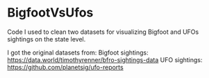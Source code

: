 # BigfootVsUfos
Code I used to clean two datasets for visualizing Bigfoot and UFOs sightings on the state level.

I got the original datasets from: 
Bigfoot sightings: https://data.world/timothyrenner/bfro-sightings-data
UFO sightings: https://github.com/planetsig/ufo-reports
 
 
